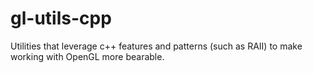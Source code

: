 # gl-utils-cpp
Utilities that leverage c++ features and patterns (such as RAII) to make working with OpenGL more bearable.
